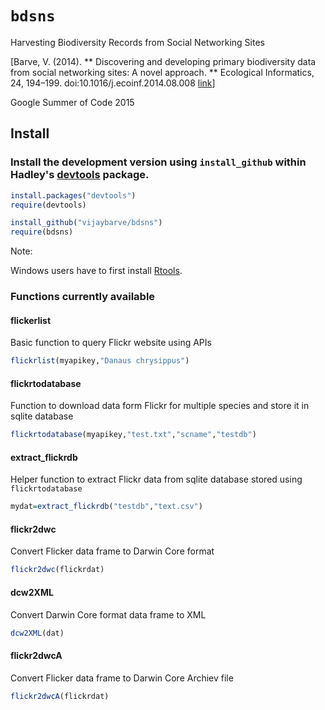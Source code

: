 # `bdsns`
Harvesting Biodiversity Records from Social Networking Sites

[Barve, V. (2014). ** Discovering and developing primary biodiversity data from social networking sites: A novel approach. ** Ecological Informatics, 24, 194–199. doi:10.1016/j.ecoinf.2014.08.008 [link](http://www.sciencedirect.com/science/article/pii/S1574954114001186)]

Google Summer of Code 2015

## Install

### Install the development version using `install_github` within Hadley's [devtools](https://github.com/hadley/devtools) package.

```R
install.packages("devtools")
require(devtools)

install_github("vijaybarve/bdsns")
require(bdsns)
```

Note: 

Windows users have to first install [Rtools](http://cran.r-project.org/bin/windows/Rtools/).


### Functions currently available

#### flickerlist

Basic function to query Flickr website using APIs 

```r
flickrlist(myapikey,"Danaus chrysippus")
```

#### flickrtodatabase

Function to download data form Flickr for multiple species and store it in sqlite database

```r
flickrtodatabase(myapikey,"test.txt","scname","testdb")
```

#### extract_flickrdb

Helper function to extract Flickr data from sqlite database stored using ````flickrtodatabase````

```r
mydat=extract_flickrdb("testdb","text.csv")
```

#### flickr2dwc

Convert Flicker data frame to Darwin Core format

```r
flickr2dwc(flickrdat)
```

#### dcw2XML

Convert Darwin Core format data frame to XML

```r
dcw2XML(dat)
```

#### flickr2dwcA

Convert Flicker data frame to Darwin Core Archiev file

```r
flickr2dwcA(flickrdat)
```
